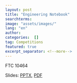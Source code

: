 ```yaml
---
layout: post
title: "Engineering Notebook"
searchterms:
image: "assets/images/"
lang: "en"
author:
categories:  []
tag: Competitions
featured: true
excerpt_separator: <!--more-->
---
```


FTC 10464<br>

Slides:
 <a href="/translations/en-us/Competitions/EngineeringNotebook.pptx">PPTX</a>,
 <a href="/translations/en-us/Competitions/EngineeringNotebook.pdf">PDF</a>
